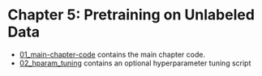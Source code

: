 # Chapter 5: Pretraining on Unlabeled Data

- [01_main-chapter-code](01_main-chapter-code) contains the main chapter code.
- [02_hparam_tuning](02_hparam_tuning) contains an optional hyperparameter tuning script